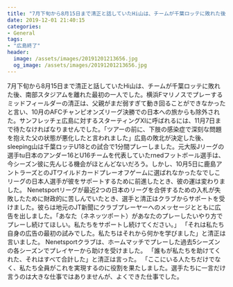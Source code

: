 ```yaml
---
title: "7月下旬から8月15日まで清正と話していたHi山は、チームが千葉ロッテに敗れた後、南部スタジアムを離れた最初の一人でした。"
date: 2019-12-01 21:40:15
categories:
- General
tags:
- "広島終了"
header:
  image: /assets/images/20191201213656.jpg
  og_image: /assets/images/20191201213656.jpg
---
```


7月下旬から8月15日まで清正と話していたHi山は、チームが千葉ロッテに敗れた後、南部スタジアムを離れた最初の一人でした。横浜Fマリノスでプレーするミッドフィールダーの清正は、父親がまだ弱すぎて動き回ることができなかったと言い、10月のAFCチャンピオンズリーグ決勝での日本への旅からも除外された。サンフレッチェ広島に対するスターティングXIに呼ばれるには、11月7日まで待たなければなりませんでした。「ツアーの前に、下肢の感染症で深刻な問題を抱えた父の状態が悪化したと言われました」広島の敗北が決定した後、sleeping山は千葉ロッテU18との試合で1分間プレーしました。元大阪Jリーグの選手tu日本のアンダー16とU16チームを代表していたrnedフットボール選手は、今シーズン彼に先んじる機会がほとんどないだろう。しかし、10月5日に鹿島アントラーズとのJTワイルドカードプレーオフゲームに選ばれなかったなでしこリーグの日本人選手が彼をサポートするために前進したとき、彼の運は変わりました。 Nenetsportリーグが最近2つの日本のリーグを合併するための入札が失敗したために財政的に苦しんでいたとき、選手と清正はクラブからサポートを受けました。彼らは地元のJT新聞にクラブプレーヤーへのメッセージとともに広告を出しました。「あなた（ネネッツポート）があなたのプレーしたいやり方でプレーし続けてほしい。私たちをサポートし続けてください。」 「それは私たち自身の広告の最初の試みでした。私たちはそれから何かを学びました」と清正は言いました。 Nenetsportクラブは、ホームマッチでプレーした過去5シーズンの各シーズンでプレイヤーから助けを受けました。 「誰もが私たちを助けてくれた、それはすべて合計した」と清正は言った。 「ここにいる人たちだけでなく、私たち全員がこれを実現するのに役割を果たしました。選手たちに一言だけ言うのは大きな仕事ではありませんが、よくできた仕事でした。
